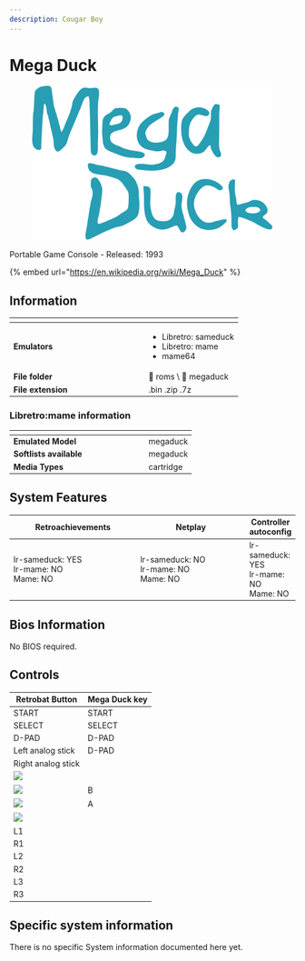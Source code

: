 ```yaml
---
description: Cougar Boy
---
```


# Mega Duck

<div align="left">

<figure><img src="https://raw.githubusercontent.com/fabricecaruso/es-theme-carbon/52ff37c9e265587d006945a2ba695b5a962b3a3d/art/logos/megaduck.svg" alt=""><figcaption></figcaption></figure>

</div>

Portable Game Console - Released: 1993

{% embed url="https://en.wikipedia.org/wiki/Mega_Duck" %}

## Information

<table data-header-hidden><thead><tr><th width="224"></th><th></th></tr></thead><tbody><tr><td><strong>Emulators</strong></td><td><ul><li>Libretro: sameduck</li><li>Libretro: mame</li><li>mame64</li></ul></td></tr><tr><td><strong>File folder</strong></td><td><span data-gb-custom-inline data-tag="emoji" data-code="1f4c2">📂</span> roms \ <span data-gb-custom-inline data-tag="emoji" data-code="1f4c2">📂</span> megaduck</td></tr><tr><td><strong>File extension</strong></td><td>.bin .zip .7z</td></tr></tbody></table>

### Libretro:mame information

<table data-header-hidden><thead><tr><th width="224"></th><th></th></tr></thead><tbody><tr><td><strong>Emulated Model</strong></td><td>megaduck</td></tr><tr><td><strong>Softlists available</strong></td><td>megaduck</td></tr><tr><td><strong>Media Types</strong></td><td>cartridge</td></tr></tbody></table>

## System Features

<table><thead><tr><th width="256">Retroachievements</th><th width="243">Netplay</th><th>Controller autoconfig</th></tr></thead><tbody><tr><td>lr-sameduck: YES<br>lr-mame: NO<br>Mame: NO</td><td>lr-sameduck: NO<br>lr-mame: NO<br>Mame: NO</td><td>lr-sameduck: YES<br>lr-mame: NO<br>Mame: NO</td></tr></tbody></table>

## Bios Information

No BIOS required.

## Controls

| Retrobat Button                                      | Mega Duck key |
| ---------------------------------------------------- | ------------- |
| START                                                | START         |
| SELECT                                               | SELECT        |
| D-PAD                                                | D-PAD         |
| Left analog stick                                    | D-PAD         |
| Right analog stick                                   |               |
| ![](<../../../../en/.gitbook/assets/image (45).png>) |               |
| ![](<../../../../en/.gitbook/assets/image (27).png>) | B             |
| ![](<../../../../en/.gitbook/assets/image (13).png>) | A             |
| ![](<../../../../en/.gitbook/assets/image (47).png>) |               |
| L1                                                   |               |
| R1                                                   |               |
| L2                                                   |               |
| R2                                                   |               |
| L3                                                   |               |
| R3                                                   |               |

## Specific system information

There is no specific System information documented here yet.
